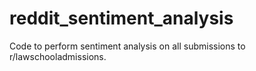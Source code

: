 # reddit_sentiment_analysis
Code to perform sentiment analysis on all submissions to r/lawschooladmissions.
